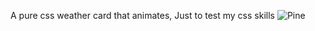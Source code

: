 A pure css weather card that animates, Just to test my css skills
![Pine](https://github.com/user-attachments/assets/fe2a7d24-2875-4d6b-915a-0de38d4ed64c)
